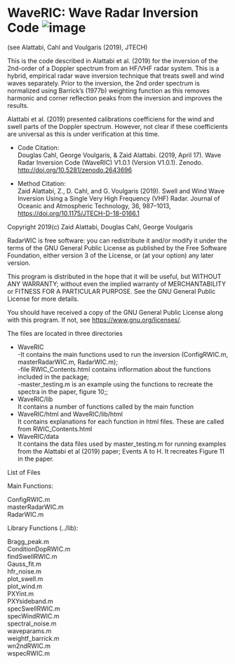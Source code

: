 # WaveRIC: Wave Radar Inversion Code ![image](https://user-images.githubusercontent.com/48567321/126871081-83260317-951c-478d-a180-f007d3c0c8c0.png)

(see Alattabi, Cahl and Voulgaris (2019), JTECH)  

This is the code described in Alattabi et al. (2019) for the inversion of the 2nd-order of a Doppler spectrum from an HF/VHF radar system. This is a hybrid, empirical radar wave inversion technique that treats swell and wind waves separately. Prior to the inversion, the 2nd order spectrum is normalized using Barrick’s (1977b) weighting function as this removes harmonic and corner reflection peaks from the inversion and improves the results. 

Alattabi et al. (2019) presented calibrations coefficiens for the wind and swell parts of the Doppler spectrum. However, not clear if these coefficients are universal as this is under verification at this time. 

- Code Citation:  
Douglas Cahl, George Voulgaris, & Zaid Alattabi. (2019, April 17). Wave Radar Inversion Code (WaveRIC) V1.0.1 (Version V1.0.1). Zenodo. http://doi.org/10.5281/zenodo.2643696

- Method Citation:  
Zaid Alattabi, Z., D. Cahl, and G. Voulgaris (2019). Swell and Wind Wave Inversion Using a Single Very High Frequency (VHF) Radar. Journal of Oceanic and Atmospheric Technology, 36, 987–1013, https://doi.org/10.1175/JTECH-D-18-0166.1

Copyright 2019(c) Zaid Alattabi, Douglas Cahl, George Voulgaris

RadarWIC is free software: you can redistribute it and/or modify it under the terms of the GNU General Public License as published by the Free Software Foundation, either version 3 of the License, or (at your option) any later version.

This program is distributed in the hope that it will be useful, but WITHOUT ANY WARRANTY; without even the implied warranty of MERCHANTABILITY or FITNESS FOR A PARTICULAR PURPOSE. See the GNU General Public License for more details.

You should have received a copy of the GNU General Public License along with this program. If not, see https://www.gnu.org/licenses/.

The files are located in three directories  
- WaveRIC  
-It contains the main functions used to run the inversion (ConfigRWIC.m, masterRadarWIC.m, RadarWIC.m);  
-file RWIC_Contents.html contains inflormation about the functions included in the package;  
-master_testing.m is an example using the functions to recreate the spectra in the paper, figure 10;;
- WaveRIC/lib  
It contains a number of functions called by the main function
- WaveRIC/html and WaveRIC/lib/html  
It contains explanations for each function in html files. These are called from RWIC_Contents.html  
- WaveRIC/data  
It contains the data files used by master_testing.m for running examples from the Alattabi et al (2019) paper; Events A to H. It recreates Figure 11 in the paper.

List of Files  

Main Functions:  

  ConfigRWIC.m  
  masterRadarWIC.m  
  RadarWIC.m

Library Functions (../lib):

  Bragg_peak.m  
  ConditionDopRWIC.m  
  findSwellRWIC.m  
  Gauss_fit.m  
  hfr_noise.m  
  plot_swell.m  
  plot_wind.m  
  PXYint.m  
  PXYsideband.m  
  specSwellRWIC.m  
  specWindRWIC.m  
  spectral_noise.m  
  waveparams.m  
  weightf_barrick.m  
  wn2ndRWIC.m  
  wspecRWIC.m
